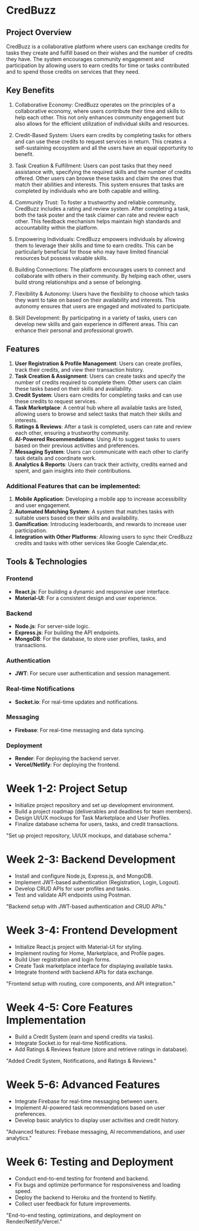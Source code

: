 # CredBuzz

## Project Overview
CredBuzz is a collaborative platform where users can exchange credits for tasks they create and fulfill based on their wishes and the number of credits they have. The system encourages community engagement and participation by allowing users to earn credits for time or tasks contributed and to spend those credits on services that they need.

## Key Benefits
1. Collaborative Economy: CredBuzz operates on the principles of a collaborative economy, where users contribute their time and skills to help each other. This not only enhances community engagement but also allows for the efficient utilization of individual skills and resources.

2. Credit-Based System: Users earn credits by completing tasks for others and can use these credits to request services in return. This creates a self-sustaining ecosystem and all the users have an equal opportunity to benefit.

3. Task Creation & Fulfillment: Users can post tasks that they need assistance with, specifying the required skills and the number of credits offered. Other users can browse these tasks and claim the ones that match their abilities and interests. This system ensures that tasks are completed by individuals who are both capable and willing.

4. Community Trust: To foster a trustworthy and reliable community, CredBuzz includes a rating and review system. After completing a task, both the task poster and the task claimer can rate and review each other. This feedback mechanism helps maintain high standards and accountability within the platform.

5. Empowering Individuals: CredBuzz empowers individuals by allowing them to leverage their skills and time to earn credits. This can be particularly beneficial for those who may have limited financial resources but possess valuable skills. 

6. Building Connections: The platform encourages users to connect and collaborate with others in their community. By helping each other, users build strong relationships and a sense of belonging.

7. Flexibility & Autonomy: Users have the flexibility to choose which tasks they want to take on based on their availability and interests. This autonomy ensures that users are engaged and motivated to participate.

8. Skill Development: By participating in a variety of tasks, users can develop new skills and gain experience in different areas. This can enhance their personal and professional growth.

## Features

1. **User Registration & Profile Management**: Users can create profiles, track their credits, and view their transaction history.
2. **Task Creation & Assignment**: Users can create tasks and specify the number of credits required to complete them. Other users can claim these tasks based on their skills and availability.
3. **Credit System**: Users earn credits for completing tasks and can use these credits to request services.
4. **Task Marketplace**: A central hub where all available tasks are listed, allowing users to browse and select tasks that match their skills and interests.
5. **Ratings & Reviews**: After a task is completed, users can rate and review each other, ensuring a trustworthy community.
6. **AI-Powered Recommendations**: Using AI to suggest tasks to users based on their previous activities and preferences.
7. **Messaging System**: Users can communicate with each other to clarify task details and coordinate work.
8. **Analytics & Reports**: Users can track their activity, credits earned and spent, and gain insights into their contributions.

### Additional Features that can be implemented:
1. **Mobile Application**: Developing a mobile app to increase accessibility and user engagement.
2. **Automated Matching System**: A system that matches tasks with suitable users based on their skills and availability.
3. **Gamification**: Introducing leaderboards, and rewards to increase user participation.
4. **Integration with Other Platforms**: Allowing users to sync their CredBuzz credits and tasks with other services like Google Calendar,etc.

## Tools & Technologies
### Frontend
- **React.js**: For building a dynamic and responsive user interface.
- **Material-UI**: For a consistent design and user experience.

### Backend
- **Node.js**: For server-side logic.
- **Express.js**: For building the API endpoints.
- **MongoDB**: For the database, to store user profiles, tasks, and transactions.

### Authentication
- **JWT**: For secure user authentication and session management.

### Real-time Notifications
- **Socket.io**: For real-time updates and notifications.

### Messaging
- **Firebase**: For real-time messaging and data syncing.

### Deployment
- **Render**: For deploying the backend server.
- **Vercel/Netlify**: For deploying the frontend.

# Week 1-2: Project Setup
- Initialize project repository and set up development environment.
- Build a project roadmap (deliverables and deadlines for team members).
- Design UI/UX mockups for Task Marketplace and User Profiles.
- Finalize database schema for users, tasks, and credit transactions.

"Set up project repository, UI/UX mockups, and database schema."

# Week 2-3: Backend Development
- Install and configure Node.js, Express.js, and MongoDB.
- Implement JWT-based authentication (Registration, Login, Logout).
- Develop CRUD APIs for user profiles and tasks.
- Test and validate API endpoints using Postman.

"Backend setup with JWT-based authentication and CRUD APIs."

# Week 3-4: Frontend Development
- Initialize React.js project with Material-UI for styling.
- Implement routing for Home, Marketplace, and Profile pages.
- Build User registration and login forms.
- Create Task marketplace interface for displaying available tasks.
- Integrate frontend with backend APIs for data exchange.

"Frontend setup with routing, core components, and API integration."

# Week 4-5: Core Features Implementation
- Build a Credit System (earn and spend credits via tasks).
- Integrate Socket.io for real-time Notifications.
- Add Ratings & Reviews feature (store and retrieve ratings in database).

 "Added Credit System, Notifications, and Ratings & Reviews."

# Week 5-6: Advanced Features
- Integrate Firebase for real-time messaging between users.
- Implement AI-powered task recommendations based on user preferences.
- Develop basic analytics to display user activities and credit history.

 "Advanced features: Firebase messaging, AI recommendations, and user analytics."

# Week 6: Testing and Deployment
- Conduct end-to-end testing for frontend and backend.
- Fix bugs and optimize performance for responsiveness and loading speed.
- Deploy the backend to Heroku and the frontend to Netlify.
- Collect user feedback for future improvements.

 "End-to-end testing, optimizations, and deployment on Render/Netlify/Vercel."